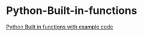 # Python-Built-in-functions
<a href="https://rrtutors.com/tutorials/what-are-built-in-functions-in-python">Python Built in functions with example code</a>
